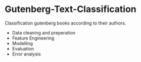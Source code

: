 # Gutenberg-Text-Classification
Classification gutenberg books according to their authors. 
* Data cleaning and preperation
* Feature Engineering
* Modelling
* Evaluation
* Error analysis

